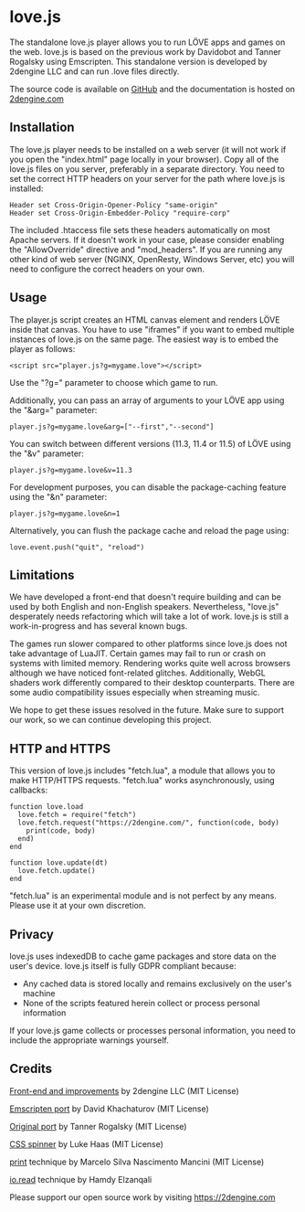 # love.js
The standalone love.js player allows you to run LÖVE apps and games on the web.
love.js is based on the previous work by Davidobot and Tanner Rogalsky using Emscripten.
This standalone version is developed by 2dengine LLC and can run .love files directly.

The source code is available on [GitHub](https://github.com/2dengine/love.js) and the documentation is hosted on [2dengine.com](https://2dengine.com/doc/lovejs.html)

## Installation
The love.js player needs to be installed on a web server (it will not work if you open the "index.html" page locally in your browser).
Copy all of the love.js files on you server, preferably in a separate directory.
You need to set the correct HTTP headers on your server for the path where love.js is installed:
```
Header set Cross-Origin-Opener-Policy "same-origin"
Header set Cross-Origin-Embedder-Policy "require-corp"
```
The included .htaccess file sets these headers automatically on most Apache servers.
If it doesn't work in your case, please consider enabling the "AllowOverride" directive and "mod_headers".
If you are running any other kind of web server (NGINX, OpenResty, Windows Server, etc) you will need to configure the correct headers on your own.

## Usage
The player.js script creates an HTML canvas element and renders LÖVE inside that canvas.
You have to use "iframes" if you want to embed multiple instances of love.js on the same page.
The easiest way is to embed the player as follows:
```
<script src="player.js?g=mygame.love"></script>
```
Use the "?g=" parameter to choose which game to run.

Additionally, you can pass an array of arguments to your LÖVE app using the "&arg=" parameter:
```
player.js?g=mygame.love&arg=["--first","--second"]
```

You can switch between different versions (11.3, 11.4 or 11.5) of LÖVE using the "&v" parameter:
```
player.js?g=mygame.love&v=11.3
```

For development purposes, you can disable the package-caching feature using the "&n" parameter:
```
player.js?g=mygame.love&n=1
```

Alternatively, you can flush the package cache and reload the page using:
```
love.event.push("quit", "reload")
```

## Limitations
We have developed a front-end that doesn't require building and can be used by both English and non-English speakers.
Nevertheless, "love.js" desperately needs refactoring which will take a lot of work.
love.js is still a work-in-progress and has several known bugs.

The games run slower compared to other platforms since love.js does not take advantage of LuaJIT.
Certain games may fail to run or crash on systems with limited memory.
Rendering works quite well across browsers although we have noticed font-related glitches.
Additionally, WebGL shaders work differently compared to their desktop counterparts.
There are some audio compatibility issues especially when streaming music.

We hope to get these issues resolved in the future.
Make sure to support our work, so we can continue developing this project.

## HTTP and HTTPS
This version of love.js includes "fetch.lua", a module that allows you to make HTTP/HTTPS requests.
"fetch.lua" works asynchronously, using callbacks:
```
function love.load
  love.fetch = require("fetch")
  love.fetch.request("https://2dengine.com/", function(code, body)
    print(code, body)
  end)
end

function love.update(dt)
  love.fetch.update()
end
```
"fetch.lua" is an experimental module and is not perfect by any means.
Please use it at your own discretion.

## Privacy
love.js uses indexedDB to cache game packages and store data on the user's device.
love.js itself is fully GDPR compliant because:
* Any cached data is stored locally and remains exclusively on the user's machine
* None of the scripts featured herein collect or process personal information

If your love.js game collects or processes personal information, you need to include the appropriate warnings yourself.

## Credits
[Front-end and improvements](https://github.com/2dengine/love.js) by 2dengine LLC (MIT License)

[Emscripten port](https://github.com/Davidobot/love.js) by David Khachaturov (MIT License)

[Original port](https://github.com/TannerRogalsky/love.js/) by Tanner Rogalsky (MIT License)

[CSS spinner](https://projects.lukehaas.me/css-loaders/) by Luke Haas (MIT License)

[print](https://github.com/MrcSnm/Love.js-Api-Player) technique by Marcelo Silva Nascimento Mancini (MIT License)

[io.read](https://github.com/HamdyElzanqali/love-with-js) technique by Hamdy Elzanqali

Please support our open source work by visiting https://2dengine.com
